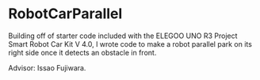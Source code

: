 # RobotCarParallel

Building off of starter code included with the ELEGOO UNO R3 Project Smart Robot Car Kit V 4.0, I wrote code to make a robot parallel park on its right side once it detects an obstacle in front.

Advisor: Issao Fujiwara.
